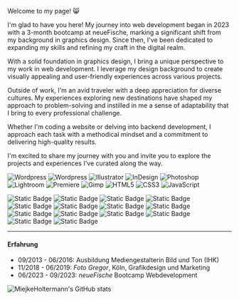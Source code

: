 Welcome to my page! 😸

I'm glad to have you here! My journey into web development began in 2023 with a 3-month bootcamp at neueFische, marking a significant shift from my background in graphics design. Since then, I've been dedicated to expanding my skills and refining my craft in the digital realm.

With a solid foundation in graphics design, I bring a unique perspective to my work in web development. I leverage my design background to create visually appealing and user-friendly experiences across various projects.

Outside of work, I'm an avid traveler with a deep appreciation for diverse cultures. My experiences exploring new destinations have shaped my approach to problem-solving and instilled in me a sense of adaptability that I bring to every professional challenge.

Whether I'm coding a website or delving into backend development, I approach each task with a methodical mindset and a commitment to delivering high-quality results.

I'm excited to share my journey with you and invite you to explore the projects and experiences I've curated along the way.

![Wordpress](https://img.shields.io/badge/Wordpress-21759B?style=for-the-badge&logo=wordpress&logoColor=white)
![Wordpress](https://img.shields.io/badge/Tailwind-0BAFCE?style=for-the-badge&logo=tailwind&logoColor=white)
![Illustrator](https://img.shields.io/badge/Adobe%20Illustrator-FF9A00?style=for-the-badge&logo=adobe%20illustrator&logoColor=300000)
![InDesign](https://img.shields.io/badge/Adobe%20InDesign-FF3366?style=for-the-badge&logo=Adobe%20InDesign&logoColor=490220)
![Photoshop](https://img.shields.io/badge/Adobe%20Photoshop-31A8FF?style=for-the-badge&logo=Adobe%20Photoshop&logoColor=black)
![Lightroom](https://img.shields.io/badge/Adobe%20Lightroom-31A8FF?style=for-the-badge&logo=Adobe%20Lightroom&logoColor=000000)
![Premiere](https://img.shields.io/badge/Adobe%20Premiere%20Pro-9999FF?style=for-the-badge&logo=Adobe%20Premiere%20Pro&logoColor=00005a)
![Gimp](https://img.shields.io/badge/gimp-5C5543?style=for-the-badge&logo=gimp&logoColor=white)
![HTML5](https://img.shields.io/badge/HTML5-E34F26?style=for-the-badge&logo=html5&logoColor=white)
![CSS3](https://img.shields.io/badge/CSS3-1572B6?style=for-the-badge&logo=css3&logoColor=white)
![JavaScript](https://img.shields.io/badge/JavaScript-000000?style=for-the-badge&logo=javascript&logoColor=F7DF1E)
![]()

![Static Badge](https://img.shields.io/badge/WordPress%20-%20%2321759B?style=for-the-badge&logo=WordPress&logoColor=white&labelColor=%2321759B)
![Static Badge](https://img.shields.io/badge/Illustrator%20-%20%23FF9A00?style=for-the-badge&logo=Adobe%20Illustrator&logoColor=white&labelColor=%23FF9A00)
![Static Badge](https://img.shields.io/badge/InDesign%20-%20%23FF3366?style=for-the-badge&logo=Adobe%20InDesign&logoColor=white&labelColor=%23FF3366)
![Static Badge](https://img.shields.io/badge/Photoshop%20-%20%2331A8FF?style=for-the-badge&logo=Adobe%20Photoshop&logoColor=%2331A8FF&labelColor=00294a&color=00294a)
![Static Badge](https://img.shields.io/badge/Premiere%20-%20%239999FF?style=for-the-badge&logo=Adobe%20Premiere%20Pro&logoColor=%239999FF&labelColor=000066&color=000066)
![Static Badge](https://img.shields.io/badge/AfterEffects%20-%20%239999FF?style=for-the-badge&logo=Adobe%20After%20Effects&logoColor=white&labelColor=%239999FF)
![Static Badge](https://img.shields.io/badge/LightRoom%20-%20%2331A8FF?style=for-the-badge&logo=Adobe%20LightRoom&logoColor=white&labelColor=%2331A8FF)
![Static Badge](https://img.shields.io/badge/HTML%20-%20%23E34F26?style=for-the-badge&logo=HTML5&logoColor=white&labelColor=%23E34F26)
![Static Badge](https://img.shields.io/badge/CSS%20-%20%231572B6?style=for-the-badge&logo=CSS3&logoColor=white&labelColor=%231572B6)
![Static Badge](https://img.shields.io/badge/JavaScript%20-%20%234D4D4D?logo=JavaScript&logoColor=%23F7DF1E)
![Static Badge](https://img.shields.io/badge/React%20-%20%2361DAFB?style=for-the-badge&logo=React&logoColor=white&labelColor=%2361DAFB)
![Static Badge](https://img.shields.io/badge/Next.js%20-%20%23000000?style=for-the-badge&logo=Next.js&logoColor=white&labelColor=%23000000)
![Static Badge](https://img.shields.io/badge/styled-components%20-%20%23DB7093?style=for-the-badge&logo=styled-components&logoColor=white&labelColor=%23DB7093)
![Static Badge](https://img.shields.io/badge/Tailwind%20-%20%2306B6D4?style=for-the-badge&logo=Tailwind%20CSS&logoColor=white&labelColor=%2306B6D4)


---

#### Erfahrung

- 09/2013 - 06/2016: Ausbildung Mediengestalterin Bild und Ton (IHK)
- 11/2018 - 06/2019: *Foto Gregor*, Köln, Grafikdesign und Marketing
- 06/2023 - 09/2023: *neueFische* Bootcamp Webdevelopment


![MiejkeHoltermann's GitHub stats](https://github-readme-stats.vercel.app/api?username=MiejkeHoltermann&show_icons=true&theme=great-gatsby)











